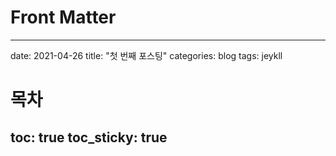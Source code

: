 # Front Matter
---
date: 2021-04-26
title: "첫 번째 포스팅"
categories: blog
tags: jeykll

# 목차
toc: true
toc_sticky: true
---

